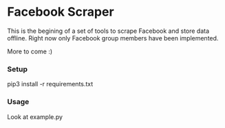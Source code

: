 # Facebook Scraper

This is the begining of a set of tools to scrape Facebook and store data offline. Right now only Facebook group members have been implemented.

More to come :)


### Setup

  pip3 install -r requirements.txt

### Usage
Look at example.py
